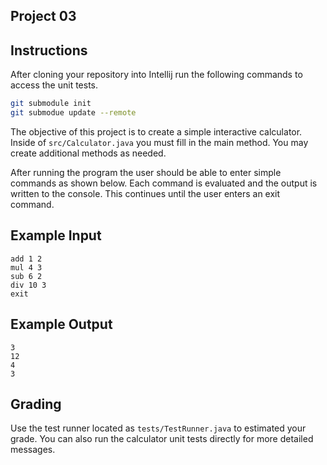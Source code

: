 ## Project 03

## Instructions

After cloning your repository into Intellij run the following commands to access the unit tests.

``` sh
git submodule init
git submodue update --remote
```

The objective of this project is to create a simple interactive calculator.
Inside of ```src/Calculator.java``` you must fill in the main method.
You may create additional methods as needed.

After running the program the user should be able to enter simple commands as shown below.
Each command is evaluated and the output is written to the console.
This continues until the user enters an exit command.

## Example Input
```
add 1 2
mul 4 3
sub 6 2
div 10 3
exit
```

## Example Output
```
3
12
4
3
```

## Grading

Use the test runner located as ```tests/TestRunner.java``` to estimated your grade.
You can also run the calculator unit tests directly for more detailed messages.
